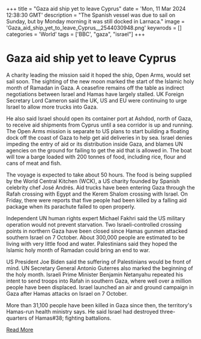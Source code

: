 +++
title = "Gaza aid ship yet to leave Cyprus"
date = 'Mon, 11 Mar 2024 12:38:30 GMT'
description = "The Spanish vessel was due to sail on Sunday, but by Monday morning it was still docked in Larnaca."
image = 'Gaza_aid_ship_yet_to_leave_Cyprus__2544030948.png'
keywrods =  []
categories = 'World'
tags = ['BBC', "gaza", "israel"]
+++

# Gaza aid ship yet to leave Cyprus

A charity leading the mission said it hoped the ship, Open Arms, would set sail soon.
The sighting of the new moon marked the start of the Islamic holy month of Ramadan in Gaza.
A ceasefire remains off the table as indirect negotiations between Israel and Hamas have largely stalled.
UK Foreign Secretary Lord Cameron said the UK, US and EU were continuing to urge Israel to allow more trucks into Gaza.

He also said Israel should open its container port at Ashdod, north of Gaza, to receive aid shipments from Cyprus until a sea corridor is up and running.
The Open Arms mission is separate to US plans to start building a floating dock off the coast of Gaza to help get aid deliveries in by sea.
Israel denies impeding the entry of aid or its distribution inside Gaza, and blames UN agencies on the ground for failing to get the aid that is allowed in.
The boat will tow a barge loaded with 200 tonnes of food, including rice, flour and cans of meat and fish.

The voyage is expected to take about 50 hours.
The food is being supplied by the World Central Kitchen (WCK), a US charity founded by Spanish celebrity chef José Andrés.
Aid trucks have been entering Gaza through the Rafah crossing with Egypt and the Kerem Shalom crossing with Israel.
On Friday, there were reports that  five people had been killed by a falling aid package when its parachute failed to open properly.

Independent UN human rights expert Michael Fakhri said the US military operation would not prevent starvation.
Two Israeli-controlled crossing points in northern Gaza have been closed since Hamas gunmen attacked southern Israel on 7 October.
About 300,000 people are estimated to be living with very little food and water.
Palestinians said they hoped the Islamic holy month of Ramadan could bring an end to war.

US President Joe Biden said the suffering of Palestinians would be front of mind.
UN Secretary General Antonio Guterres also marked the beginning of the holy month.
Israeli Prime Minister Benjamin Netanyahu repeated his intent to send troops into Rafah in southern Gaza, where well over a million people have been displaced.
Israel launched an air and ground campaign in Gaza after Hamas attacks on Israel on 7 October.

More than 31,100 people have been killed in Gaza since then, the territory<bb>'s Hamas-run health ministry says.
He said Israel had destroyed three-quarters of Hamas<bb>#38; fighting battalions.


[Read More](https://www.bbc.co.uk/news/world-middle-east-68531231)
